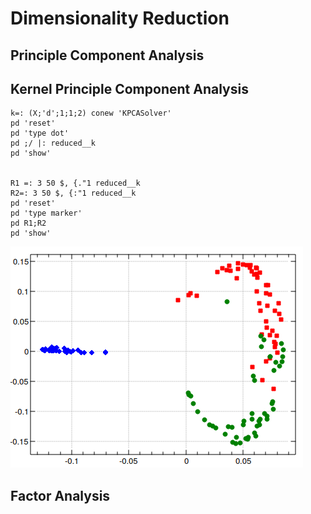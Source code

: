# Dimensionality Reduction

## Principle Component Analysis


## Kernel Principle Component Analysis

```
k=: (X;'d';1;1;2) conew 'KPCASolver'
pd 'reset'
pd 'type dot'
pd ;/ |: reduced__k
pd 'show'


R1 =: 3 50 $, {."1 reduced__k
R2=: 3 50 $, {:"1 reduced__k
pd 'reset'
pd 'type marker'
pd R1;R2
pd 'show'
```
![kpca](/dr/kpca_iris.png)

## Factor Analysis
